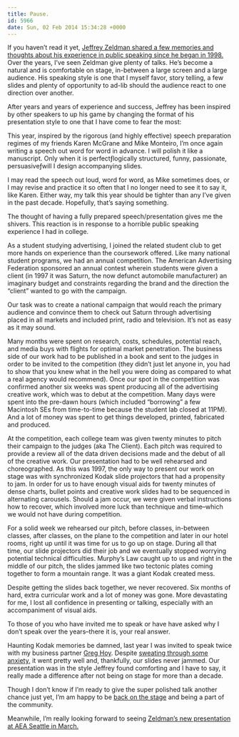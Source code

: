 ```yaml
---
title: Pause.
id: 5966
date: Sun, 02 Feb 2014 15:34:28 +0000
---
```


If you haven’t read it yet, [Jeffrey Zeldman shared a few memories and thoughts about his experience in public speaking since he began in 1998.](http://www.zeldman.com/2014/02/01/the-page-the-stage/ ) Over the years, I’ve seen Zeldman give plenty of talks. He’s become a natural and is comfortable on stage, in-between a large screen and a large audience. His speaking style is one that I myself favor, story telling, a few slides and plenty of opportunity to ad-lib should the audience react to one direction over another.  

After years and years of experience and success, Jeffrey has been inspired by other speakers to up his game by changing the format of his presentation style to one that I have come to fear the most:



<div class="quote">This year, inspired by the rigorous (and highly effective) speech preparation regimes of my friends Karen McGrane and Mike Monteiro, I’m once again writing a speech out word for word in advance. I will polish it like a manuscript. Only when it is perfectƒlogically structured, funny, passionate, persuasiveƒwill I design accompanying slides.  

I may read the speech out loud, word for word, as Mike sometimes does, or I may revise and practice it so often that I no longer need to see it to say it, like Karen. Either way, my talk this year should be tighter than any I’ve given in the past decade. Hopefully, that’s saying something.</div>The thought of having a fully prepared speech/presentation gives me the shivers. This reaction is in response to a horrible public speaking experience I had in college.  

As a student studying advertising, I joined the related student club to get more hands on experience than the coursework offered. Like many national student programs, we had an annual competition. The American Advertising Federation sponsored an annual contest wherein students were given a client (in 1997 it was Saturn, the now defunct automobile manufacturer) an imaginary budget and constraints regarding the brand and the direction the “client” wanted to go with the campaign.  

Our task was to create a national campaign that would reach the primary audience and convince them to check out Saturn through advertising placed in all markets and included print, radio and television. It’s not as easy as it may sound.  

Many months were spent on research, costs, schedules, potential reach, and media buys with flights for optimal market penetration. The business side of our work had to be published in a book and sent to the judges in order to be invited to the competition (they didn’t just let anyone in, you had to show that you knew what in the hell you were doing as compared to what a real agency would recommend). Once our spot in the competition was confirmed another six weeks was spent producing all of the advertising creative work, which was to debut at the competition. Many days were spent into the pre-dawn hours (which included “borrowing” a few Macintosh SEs from time-to-time because the student lab closed at 11PM). And a lot of money was spent to get things developed, printed, fabricated and produced.  

At the competition, each college team was given twenty minutes to pitch their campaign to the judges (aka The Client). Each pitch was required to provide a review all of the data driven decisions made and the debut of all of the creative work. Our presentation had to be well rehearsed and choreographed. As this was 1997, the only way to present our work on stage was with synchronized Kodak slide projectors that had a propensity to jam. In order for us to have enough visual aids for twenty minutes of dense charts, bullet points and creative work slides had to be sequenced in alternating carousels. Should a jam occur, we were given verbal instructions how to recover, which involved more luck than technique and time–which we would not have during competition.  

For a solid week we rehearsed our pitch, before classes, in-between classes, after classes, on the plane to the competition and later in our hotel rooms, right up until it was time for us to go up on stage. During all that time, our slide projectors did their job and we eventually stopped worrying potential technical difficulties. Murphy’s Law caught up to us and right in the middle of our pitch, the slides jammed like two tectonic plates coming together to form a mountain range. It was a giant Kodak created mess.  

Despite getting the slides back together, we never recovered. Six months of hard, extra curricular work and a lot of money was gone. More devastating for me, I lost all confidence in presenting or talking, especially with an accompaniment of visual aids.  

To those of you who have invited me to speak or have have asked why I don’t speak over the years–there it is, your real answer.  

Haunting Kodak memories be damned, last year I was invited to speak twice with my business partner [Greg Hoy](http://twitter.com/hoyboy). Despite [sweating through some anxiety,](http://blog.timesunion.com/politicssource/was-romney-having-an-albert-brooksrichard-nixon-sweating-moment-video/1340/) it went pretty well and, thankfully, our slides never jammed. Our presentation was in the style Jeffrey found comforting and I have to say, it really made a difference after not being on stage for more than a decade.  

Though I don’t know if I’m ready to give the super polished talk another chance just yet, I’m am happy to be [back on the stage](http://convergese.com/workshop-business.php) and being a part of the community.  

Meanwhile, I’m really looking forward to seeing [Zeldman’s new presentation at AEA Seattle in March.](http://aneventapart.com/event/seattle-2014)





